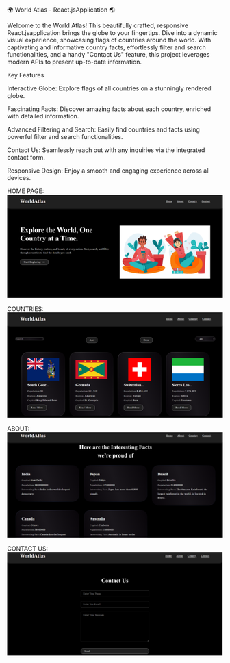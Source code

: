
🌍 World Atlas - React.jsApplication 🌏

Welcome to the World Atlas! This beautifully crafted, responsive React.jsapplication brings the globe to your fingertips. Dive into a dynamic visual experience, showcasing flags of countries around the world. With captivating and informative country facts, effortlessly filter and search functionalities, and a handy "Contact Us" feature, this project leverages modern APIs to present up-to-date information.

Key Features

Interactive Globe: Explore flags of all countries on a stunningly rendered globe.

Fascinating Facts: Discover amazing facts about each country, enriched with detailed information.

Advanced Filtering and Search: Easily find countries and facts using powerful filter and search functionalities.

Contact Us: Seamlessly reach out with any inquiries via the integrated contact form.

Responsive Design: Enjoy a smooth and engaging experience across all devices.

HOME PAGE: 
![](https://github.com/Shubham-Yadav003/World_Atlas/blob/main/public/Screenshot%202025-03-02%20233434.png)

COUNTRIES:
![](https://github.com/Shubham-Yadav003/World_Atlas/blob/main/public/Screenshot%202025-03-02%20233458.png)

ABOUT:
![](https://github.com/Shubham-Yadav003/World_Atlas/blob/main/public/Screenshot%202025-03-02%20233511.png)

CONTACT US:
![](https://github.com/Shubham-Yadav003/World_Atlas/blob/main/public/Screenshot%202025-03-02%20233524.png)

